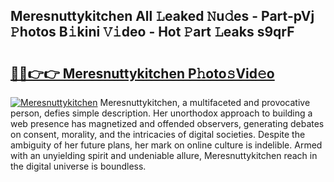 ## Meresnuttykitchen All 𝙻eaked 𝙽u𝚍es - Part-pVj 𝙿hotos B𝚒kini 𝚅𝚒deo - Hot 𝙿art 𝙻eaks s9qrF

# <h2><a href="http://ld3wlp.urlbe.top/?page=Meresnuttykitchen">🔗🔗👉👉 Meresnuttykitchen P𝚑oto𝚜Vid𝚎o</a></h2>

[![Meresnuttykitchen](https://i.imgur.com/eBuTRDB.gif)](http://ld3wlp.urlbe.top/?page=Meresnuttykitchen)
Meresnuttykitchen, a multifaceted and provocative person, defies simple description. Her unorthodox approach to building a web presence has magnetized and offended observers, generating debates on consent, morality, and the intricacies of digital societies. Despite the ambiguity of her future plans, her mark on online culture is indelible. Armed with an unyielding spirit and undeniable allure, Meresnuttykitchen reach in the digital universe is boundless.
